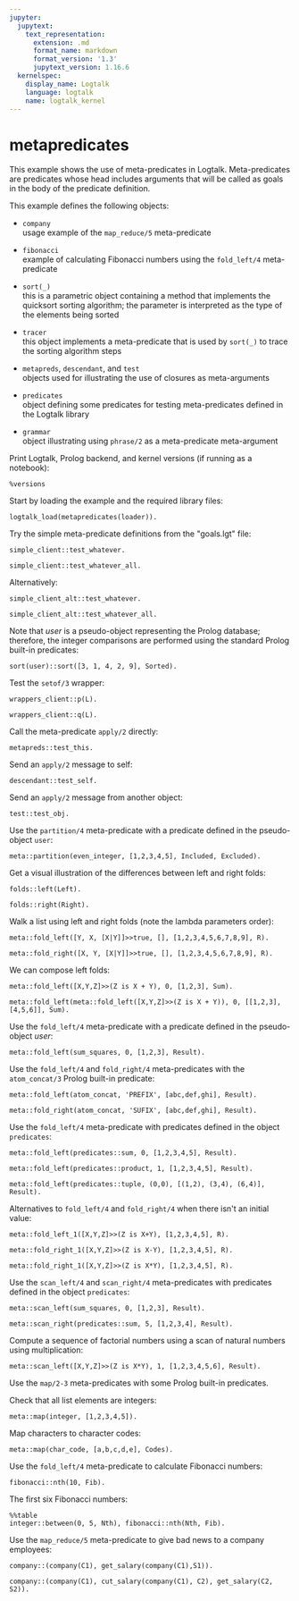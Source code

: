 ```yaml
---
jupyter:
  jupytext:
    text_representation:
      extension: .md
      format_name: markdown
      format_version: '1.3'
      jupytext_version: 1.16.6
  kernelspec:
    display_name: Logtalk
    language: logtalk
    name: logtalk_kernel
---
```


<!--
________________________________________________________________________

This file is part of Logtalk <https://logtalk.org/>  
SPDX-FileCopyrightText: 1998-2025 Paulo Moura <pmoura@logtalk.org>  
SPDX-License-Identifier: Apache-2.0

Licensed under the Apache License, Version 2.0 (the "License");
you may not use this file except in compliance with the License.
You may obtain a copy of the License at

    http://www.apache.org/licenses/LICENSE-2.0

Unless required by applicable law or agreed to in writing, software
distributed under the License is distributed on an "AS IS" BASIS,
WITHOUT WARRANTIES OR CONDITIONS OF ANY KIND, either express or implied.
See the License for the specific language governing permissions and
limitations under the License.
________________________________________________________________________
-->

# metapredicates

This example shows the use of meta-predicates in Logtalk. Meta-predicates are
predicates whose head includes arguments that will be called as goals in the
body of the predicate definition.

This example defines the following objects:

- `company`  
	usage example of the `map_reduce/5` meta-predicate

- `fibonacci`  
	example of calculating Fibonacci numbers using the `fold_left/4`
	meta-predicate

- `sort(_)`  
	this is a parametric object containing a method that implements the
	quicksort sorting algorithm; the parameter is interpreted as the type
	of the elements being sorted

- `tracer`  
	this object implements a meta-predicate that is used by `sort(_)` to 
	trace the sorting algorithm steps

- `metapreds`, `descendant`, and `test`  
	objects used for illustrating the use of closures as meta-arguments

- `predicates`  
	object defining some predicates for testing meta-predicates defined 
	in the Logtalk library

- `grammar`  
	object illustrating using `phrase/2` as a meta-predicate meta-argument

Print Logtalk, Prolog backend, and kernel versions (if running as a notebook):

```logtalk
%versions
```

Start by loading the example and the required library files:

```logtalk
logtalk_load(metapredicates(loader)).
```

Try the simple meta-predicate definitions from the "goals.lgt" file:

```logtalk
simple_client::test_whatever.
```

<!--
true.
-->

```logtalk
simple_client::test_whatever_all.
```

<!--
Hello world!

true.
-->

Alternatively:

```logtalk
simple_client_alt::test_whatever.
```

<!--
true.
-->

```logtalk
simple_client_alt::test_whatever_all.
```

<!--
Hello world!

true.
-->

Note that _user_ is a pseudo-object representing the Prolog database;
therefore, the integer comparisons are performed using the standard
Prolog built-in predicates:

```logtalk
sort(user)::sort([3, 1, 4, 2, 9], Sorted).
```

<!--
call: partition([1,4,2,9],3,_358,_359)
exit: partition([1,4,2,9],3,[1,2],[4,9])
call: sort([1,2],_740)
call: partition([2],1,_967,_968)
exit: partition([2],1,[],[2])
call: sort([],_1300)
exit: sort([],[])
call: sort([2],_1539)
call: partition([],2,_1765,_1766)
exit: partition([],2,[],[])
call: sort([],_2093)
exit: sort([],[])
call: sort([],_2332)
exit: sort([],[])
exit: sort([2],[2])
exit: sort([1,2],[1,2])
call: sort([4,9],_2831)
call: partition([9],4,_3058,_3059)
exit: partition([9],4,[],[9])
call: sort([],_3391)
exit: sort([],[])
call: sort([9],_3630)
call: partition([],9,_3856,_3857)
exit: partition([],9,[],[])
call: sort([],_4184)
exit: sort([],[])
call: sort([],_4423)
exit: sort([],[])
exit: sort([9],[9])
exit: sort([4,9],[4,9])

Sorted = [1,2,3,4,9].
-->

Test the `setof/3` wrapper:

```logtalk
wrappers_client::p(L).
```

<!--
L = [1, 2, 3].
-->

```logtalk
wrappers_client::q(L).
```

<!--
L = [1, 2, 3].
-->

Call the meta-predicate `apply/2` directly:

```logtalk
metapreds::test_this.
```

<!--
1, metapreds

true.
-->

Send an `apply/2` message to self:

```logtalk
descendant::test_self.
```

<!--
2, descendant

true.
-->

Send an `apply/2` message from another object:

```logtalk
test::test_obj.
```

<!--
3, test

true.
-->

Use the `partition/4` meta-predicate with a predicate defined in the
pseudo-object `user`:

```logtalk
meta::partition(even_integer, [1,2,3,4,5], Included, Excluded).
```

<!--
Included = [2, 4], Excluded = [1, 3, 5].
-->

Get a visual illustration of the differences between left and right folds:

```logtalk
folds::left(Left).
```

<!--
Left = '(((((((((0+1)+2)+3)+4)+5)+6)+7)+8)+9)'.
-->

```logtalk
folds::right(Right).
```

<!--
Right = '(1+(2+(3+(4+(5+(6+(7+(8+(9+0)))))))))'.
-->

Walk a list using left and right folds (note the lambda parameters order):

```logtalk
meta::fold_left([Y, X, [X|Y]]>>true, [], [1,2,3,4,5,6,7,8,9], R).
```

<!--
R = [9, 8, 7, 6, 5, 4, 3, 2, 1]
-->

```logtalk
meta::fold_right([X, Y, [X|Y]]>>true, [], [1,2,3,4,5,6,7,8,9], R).
```

<!--
R = [1, 2, 3, 4, 5, 6, 7, 8, 9].
-->

We can compose left folds:

```logtalk
meta::fold_left([X,Y,Z]>>(Z is X + Y), 0, [1,2,3], Sum).
```

<!--
Sum = 6.
-->

```logtalk
meta::fold_left(meta::fold_left([X,Y,Z]>>(Z is X + Y)), 0, [[1,2,3],[4,5,6]], Sum).
```

<!--
Sum = 21.
-->

Use the `fold_left/4` meta-predicate with a predicate defined in the
pseudo-object _user_:

```logtalk
meta::fold_left(sum_squares, 0, [1,2,3], Result).
```

<!--
Result = 34.
-->

Use the `fold_left/4` and `fold_right/4` meta-predicates with the `atom_concat/3`
Prolog built-in predicate:

```logtalk
meta::fold_left(atom_concat, 'PREFIX', [abc,def,ghi], Result).
```

<!--
Result = 'PREFIXabcdefghi'.
-->

```logtalk
meta::fold_right(atom_concat, 'SUFIX', [abc,def,ghi], Result).
```

<!--
Result = abcdefghiSUFIX.
-->

Use the `fold_left/4` meta-predicate with predicates defined in the object
`predicates`:

```logtalk
meta::fold_left(predicates::sum, 0, [1,2,3,4,5], Result).
```

<!--
Result = 15.
-->

```logtalk
meta::fold_left(predicates::product, 1, [1,2,3,4,5], Result).
```

<!--
Result = 120.
-->

```logtalk
meta::fold_left(predicates::tuple, (0,0), [(1,2), (3,4), (6,4)], Result).
```

<!--
Result = (10, 10).
-->

Alternatives to `fold_left/4` and `fold_right/4` when there isn't an initial value:

```logtalk
meta::fold_left_1([X,Y,Z]>>(Z is X+Y), [1,2,3,4,5], R).
```

<!--
R = 15.
-->

```logtalk
meta::fold_right_1([X,Y,Z]>>(Z is X-Y), [1,2,3,4,5], R).
```

<!--
R = 3.
-->

```logtalk
meta::fold_right_1([X,Y,Z]>>(Z is X*Y), [1,2,3,4,5], R).
```

<!--
R = 120.
-->

Use the `scan_left/4` and `scan_right/4` meta-predicates with predicates
defined in the object `predicates`:

```logtalk
meta::scan_left(sum_squares, 0, [1,2,3], Result).
```

<!--
Result = [0, 1, 5, 34].
-->

```logtalk
meta::scan_right(predicates::sum, 5, [1,2,3,4], Result).
```

<!--
Result = [15, 14, 12, 9, 5].
-->

Compute a sequence of factorial numbers using a scan of natural numbers
using multiplication:

```logtalk
meta::scan_left([X,Y,Z]>>(Z is X*Y), 1, [1,2,3,4,5,6], Result).
```

<!--
Result = [1, 1, 2, 6, 24, 120, 720].
-->

Use the `map/2-3` meta-predicates with some Prolog built-in predicates.

Check that all list elements are integers:

```logtalk
meta::map(integer, [1,2,3,4,5]).
```

<!--
true.
-->

Map characters to character codes:

```logtalk
meta::map(char_code, [a,b,c,d,e], Codes).
```

<!--
Codes = [97, 98, 99, 100, 101].
-->

Use the `fold_left/4` meta-predicate to calculate Fibonacci numbers:

```logtalk
fibonacci::nth(10, Fib).
```

<!--
Fib = 55.
-->

The first six Fibonacci numbers:

```logtalk
%%table
integer::between(0, 5, Nth), fibonacci::nth(Nth, Fib).
```

<!--
Fib = 0, Nth = 0 ? ;
Fib = 1, Nth = 1 ? ;
Fib = 1, Nth = 2 ? ;
Fib = 2, Nth = 3 ? ;
Fib = 3, Nth = 4 ? ;
Fib = 5, Nth = 5 ? 
...
-->

Use the `map_reduce/5` meta-predicate to give bad news to a company employees:

```logtalk
company::(company(C1), get_salary(company(C1),S1)).
```

<!--
C1 = [topdept(name('Human Resources'),manager(name('Lisa'),salary(123456)),[]),topdept(name('Development'),manager(name('Anders'),salary(43210)),[subdept(name('Visual Basic'),manager(name('Amanda'),salary(8888)),[]),subdept(name('Visual C#'),manager(name('Erik'),salary(4444)),[])])]
S1 = 179998
-->

```logtalk
company::(company(C1), cut_salary(company(C1), C2), get_salary(C2, S2)).
```

<!--
C1 = [topdept(name('Human Resources'),manager(name('Lisa'),salary(123456)),[]),topdept(name('Development'),manager(name('Anders'),salary(43210)),[subdept(name('Visual Basic'),manager(name('Amanda'),salary(8888)),[]),subdept(name('Visual C#'),manager(name('Erik'),salary(4444)),[])])]
C2 = company([topdept(name('Human Resources'),manager(name('Lisa'),salary(61728)),[]),topdept(name('Development'),manager(name('Anders'),salary(21605)),[subdept(name('Visual Basic'),manager(name('Amanda'),salary(4444)),[]),subdept(name('Visual C#'),manager(name('Erik'),salary(2222)),[])])])
S2 = 89999
-->
